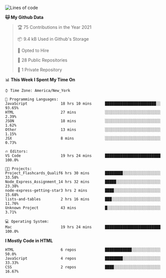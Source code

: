<!--START_SECTION:waka-->
![Lines of code](https://img.shields.io/badge/From%20Hello%20World%20I%27ve%20Written-38967%20lines%20of%20code-blue)

**🐱 My Github Data** 

> 🏆 75 Contributions in the Year 2021
 > 
> 📦 9.4 kB Used in Github's Storage 
 > 
> 💼 Opted to Hire
 > 
> 📜 28 Public Repositories 
 > 
> 🔑 1 Private Repository 
 > 
📊 **This Week I Spent My Time On** 

```text
⌚︎ Time Zone: America/New_York

💬 Programming Languages: 
JavaScript               18 hrs 10 mins      ███████████████████████░░   93.65% 
HTML                     27 mins             ░░░░░░░░░░░░░░░░░░░░░░░░░   2.39% 
JSON                     18 mins             ░░░░░░░░░░░░░░░░░░░░░░░░░   1.62% 
Other                    13 mins             ░░░░░░░░░░░░░░░░░░░░░░░░░   1.15% 
JSX                      8 mins              ░░░░░░░░░░░░░░░░░░░░░░░░░   0.73%

🔥 Editors: 
VS Code                  19 hrs 24 mins      █████████████████████████   100.0%

🐱‍💻 Projects: 
Project_Flashcards_Qualif6 hrs 30 mins       ████████░░░░░░░░░░░░░░░░░   33.58% 
Node_Express_Assignment_14 hrs 32 mins       █████░░░░░░░░░░░░░░░░░░░░   23.38% 
node-express-getting-star3 hrs 2 mins        ████░░░░░░░░░░░░░░░░░░░░░   15.68% 
lists-and-tables         2 hrs 16 mins       ███░░░░░░░░░░░░░░░░░░░░░░   11.76% 
Unknown Project          43 mins             █░░░░░░░░░░░░░░░░░░░░░░░░   3.71%

💻 Operating System: 
Mac                      19 hrs 24 mins      █████████████████████████   100.0%

```

**I Mostly Code in HTML** 

```text
HTML                     6 repos             ████████████░░░░░░░░░░░░░   50.0% 
JavaScript               4 repos             ████████░░░░░░░░░░░░░░░░░   33.33% 
CSS                      2 repos             ████░░░░░░░░░░░░░░░░░░░░░   16.67%

```



<!--END_SECTION:waka-->
